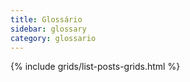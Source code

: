 ```yaml
---
title: Glossário
sidebar: glossary
category: glossario
---
```



{% include grids/list-posts-grids.html %}